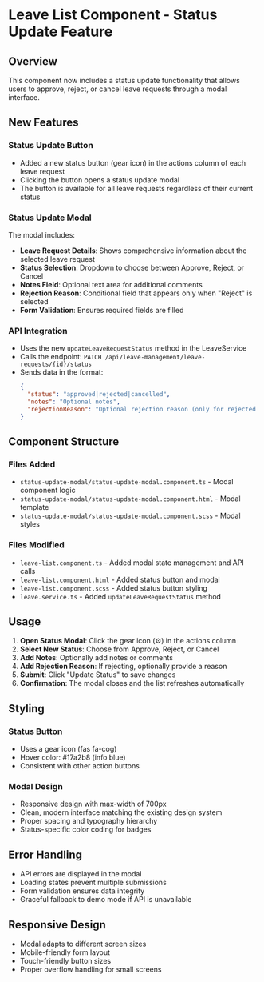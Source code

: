 # Leave List Component - Status Update Feature

## Overview
This component now includes a status update functionality that allows users to approve, reject, or cancel leave requests through a modal interface.

## New Features

### Status Update Button
- Added a new status button (gear icon) in the actions column of each leave request
- Clicking the button opens a status update modal
- The button is available for all leave requests regardless of their current status

### Status Update Modal
The modal includes:
- **Leave Request Details**: Shows comprehensive information about the selected leave request
- **Status Selection**: Dropdown to choose between Approve, Reject, or Cancel
- **Notes Field**: Optional text area for additional comments
- **Rejection Reason**: Conditional field that appears only when "Reject" is selected
- **Form Validation**: Ensures required fields are filled

### API Integration
- Uses the new `updateLeaveRequestStatus` method in the LeaveService
- Calls the endpoint: `PATCH /api/leave-management/leave-requests/{id}/status`
- Sends data in the format:
  ```json
  {
    "status": "approved|rejected|cancelled",
    "notes": "Optional notes",
    "rejectionReason": "Optional rejection reason (only for rejected status)"
  }
  ```

## Component Structure

### Files Added
- `status-update-modal/status-update-modal.component.ts` - Modal component logic
- `status-update-modal/status-update-modal.component.html` - Modal template
- `status-update-modal/status-update-modal.component.scss` - Modal styles

### Files Modified
- `leave-list.component.ts` - Added modal state management and API calls
- `leave-list.component.html` - Added status button and modal
- `leave-list.component.scss` - Added status button styling
- `leave.service.ts` - Added `updateLeaveRequestStatus` method

## Usage

1. **Open Status Modal**: Click the gear icon (⚙️) in the actions column
2. **Select New Status**: Choose from Approve, Reject, or Cancel
3. **Add Notes**: Optionally add notes or comments
4. **Add Rejection Reason**: If rejecting, optionally provide a reason
5. **Submit**: Click "Update Status" to save changes
6. **Confirmation**: The modal closes and the list refreshes automatically

## Styling

### Status Button
- Uses a gear icon (fas fa-cog)
- Hover color: #17a2b8 (info blue)
- Consistent with other action buttons

### Modal Design
- Responsive design with max-width of 700px
- Clean, modern interface matching the existing design system
- Proper spacing and typography hierarchy
- Status-specific color coding for badges

## Error Handling
- API errors are displayed in the modal
- Loading states prevent multiple submissions
- Form validation ensures data integrity
- Graceful fallback to demo mode if API is unavailable

## Responsive Design
- Modal adapts to different screen sizes
- Mobile-friendly form layout
- Touch-friendly button sizes
- Proper overflow handling for small screens

